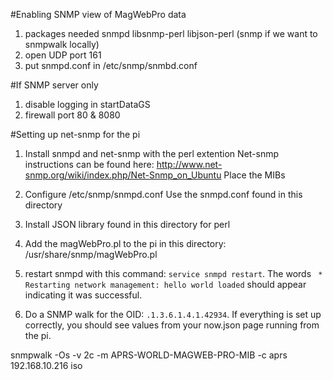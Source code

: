 #Enabling SNMP view of MagWebPro data
1. packages needed
	snmpd libsnmp-perl libjson-perl (snmp if we want to snmpwalk locally)
2. open UDP port 161
3. put snmpd.conf in /etc/snmp/snmbd.conf

#If SNMP server only
1. disable logging in startDataGS
2. firewall port 80 & 8080


#Setting up net-snmp for the pi

1. Install snmpd and net-snmp with the perl extention
	Net-snmp instructions can be found here: http://www.net-snmp.org/wiki/index.php/Net-Snmp_on_Ubuntu 
	Place the MIBs

2. Configure /etc/snmp/snmpd.conf
	Use the snmpd.conf found in this directory

3. Install JSON library found in this directory for perl

4. Add the magWebPro.pl to the pi in this directory: /usr/share/snmp/magWebPro.pl

5. restart snmpd with this command: `service snmpd restart`. The words ` * Restarting network management: hello world loaded` should appear indicating it was successful.

6. Do a SNMP walk for the OID: `.1.3.6.1.4.1.42934`. If everything is set up correctly, you should see values from your now.json page running from the pi.

 snmpwalk -Os -v 2c -m APRS-WORLD-MAGWEB-PRO-MIB -c aprs 192.168.10.216 iso



